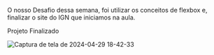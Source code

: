 O nosso Desafio dessa semana,  foi utilizar os conceitos de flexbox e, finalizar o site do IGN que iniciamos na aula.



Projeto Finalizado



![Captura de tela de 2024-04-29 18-42-33](https://github.com/gustaavoosantos/Desafio-15-e-16/assets/163207767/33df3eb2-9267-403e-866b-bd20d321227d)
